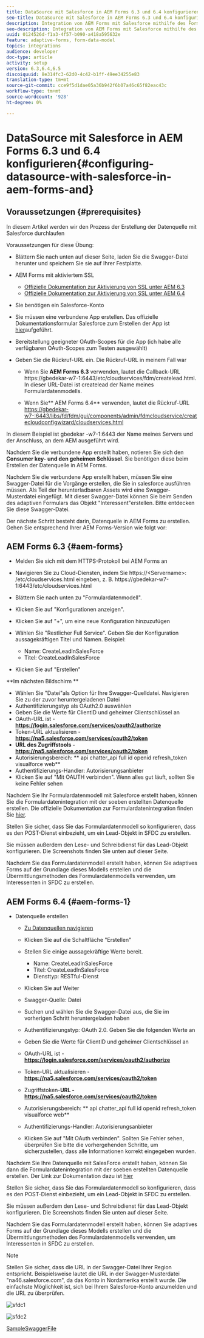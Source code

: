 ```yaml
---
title: DataSource mit Salesforce in AEM Forms 6.3 und 6.4 konfigurieren
seo-title: DataSource mit Salesforce in AEM Forms 6.3 und 6.4 konfigurieren
description: Integration von AEM Forms mit Salesforce mithilfe des Formulardatenmodells
seo-description: Integration von AEM Forms mit Salesforce mithilfe des Formulardatenmodells
uuid: 0124526d-f1a3-4f57-b090-a418a595632e
feature: adaptive-forms, form-data-model
topics: integrations
audience: developer
doc-type: article
activity: setup
version: 6.3,6.4,6.5
discoiquuid: 8e314fc3-62d0-4c42-b1ff-49ee34255e83
translation-type: tm+mt
source-git-commit: cce9f5d1dae05a36b942f6b07a46c65f82eac43c
workflow-type: tm+mt
source-wordcount: '928'
ht-degree: 0%

---
```



# DataSource mit Salesforce in AEM Forms 6.3 und 6.4 konfigurieren{#configuring-datasource-with-salesforce-in-aem-forms-and}

## Voraussetzungen {#prerequisites}

In diesem Artikel werden wir den Prozess der Erstellung der Datenquelle mit Salesforce durchlaufen

Voraussetzungen für diese Übung:

* Blättern Sie nach unten auf dieser Seite, laden Sie die Swagger-Datei herunter und speichern Sie sie auf Ihrer Festplatte.
* AEM Forms mit aktiviertem SSL

   * [Offizielle Dokumentation zur Aktivierung von SSL unter AEM 6.3](https://helpx.adobe.com/experience-manager/6-3/sites/administering/using/ssl-by-default.html)
   * [Offizielle Dokumentation zur Aktivierung von SSL unter AEM 6.4](https://helpx.adobe.com/experience-manager/6-4/sites/administering/using/ssl-by-default.html)

* Sie benötigen ein Salesforce-Konto
* Sie müssen eine verbundene App erstellen. Das offizielle Dokumentationsformular Salesforce zum Erstellen der App ist [hier](https://help.salesforce.com/articleView?id=connected_app_create.htm&amp;type=0)aufgeführt.
* Bereitstellung geeigneter OAuth-Scopes für die App (ich habe alle verfügbaren OAuth-Scopes zum Testen ausgewählt)
* Geben Sie die Rückruf-URL ein. Die Rückruf-URL in meinem Fall war

   * Wenn Sie **AEM Forms 6.3** verwenden, lautet die Callback-URL https://gbedekar-w7-1:6443/etc/cloudservices/fdm/createlead.html. In dieser URL-Datei ist createlead der Name meines Formulardatenmodells.

   * Wenn Sie** AEM Forms 6.4** verwenden, lautet die Rückruf-URL [https://gbedekar-w7-:6443/libs/fd/fdm/gui/components/admin/fdmcloudservice/createcloudconfigwizard/cloudservices.html](https://gbedekar-w7-1:6443/libs/fd/fdm/gui/components/admin/fdmcloudservice/createcloudconfigwizard/cloudservices.html)

In diesem Beispiel ist gbedekar -w7-1:6443 der Name meines Servers und der Anschluss, an dem AEM ausgeführt wird.

Nachdem Sie die verbundene App erstellt haben, notieren Sie sich den **Consumer key- und den geheimen Schlüssel**. Sie benötigen diese beim Erstellen der Datenquelle in AEM Forms.

Nachdem Sie die verbundene App erstellt haben, müssen Sie eine Swagger-Datei für die Vorgänge erstellen, die Sie in salesforce ausführen müssen. Als Teil der herunterladbaren Assets wird eine Swagger-Musterdatei eingefügt. Mit dieser Swagger-Datei können Sie beim Senden des adaptiven Formulars das Objekt &quot;Interessent&quot;erstellen. Bitte entdecken Sie diese Swagger-Datei.

Der nächste Schritt besteht darin, Datenquelle in AEM Forms zu erstellen. Gehen Sie entsprechend Ihrer AEM Forms-Version wie folgt vor:

## AEM Forms 6.3 {#aem-forms}

* Melden Sie sich mit dem HTTPS-Protokoll bei AEM Forms an
* Navigieren Sie zu Cloud-Diensten, indem Sie https://&lt;Servername>: /etc/cloudservices.html eingeben, z. B. https://gbedekar-w7-1:6443/etc/cloudservices.html
* Blättern Sie nach unten zu &quot;Formulardatenmodell&quot;.
* Klicken Sie auf &quot;Konfigurationen anzeigen&quot;.
* Klicken Sie auf &quot;+&quot;, um eine neue Konfiguration hinzuzufügen
* Wählen Sie &quot;Restlicher Full Service&quot;. Geben Sie der Konfiguration aussagekräftigen Titel und Namen. Beispiel:

   * Name: CreateLeadInSalesForce
   * Titel: CreateLeadInSalesForce

* Klicken Sie auf &quot;Erstellen&quot;

**Im nächsten Bildschirm **

* Wählen Sie &quot;Datei&quot;als Option für Ihre Swagger-Quelldatei. Navigieren Sie zu der zuvor heruntergeladenen Datei
* Authentifizierungstyp als OAuth2.0 auswählen
* Geben Sie die Werte für ClientID und geheimer Clientschlüssel an
* OAuth-URL ist - **https://login.salesforce.com/services/oauth2/authorize**
* Token-URL aktualisieren - **https://na5.salesforce.com/services/oauth2/token**
* **URL des Zugriffstools - https://na5.salesforce.com/services/oauth2/token**
* Autorisierungsbereich: ** api chatter_api full id openid refresh_token visualforce web**
* Authentifizierungs-Handler: Autorisierungsanbieter
* Klicken Sie auf &quot;Mit OAUTH verbinden&quot;. Wenn alles gut läuft, sollten Sie keine Fehler sehen

Nachdem Sie Ihr Formulardatenmodell mit Salesforce erstellt haben, können Sie die Formulardatenintegration mit der soeben erstellten Datenquelle erstellen. Die offizielle Dokumentation zur Formulardatenintegration finden Sie [hier](https://helpx.adobe.com/aem-forms/6-3/data-integration.html).

Stellen Sie sicher, dass Sie das Formulardatenmodell so konfigurieren, dass es den POST-Dienst einbezieht, um ein Lead-Objekt in SFDC zu erstellen.

Sie müssen außerdem den Lese- und Schreibdienst für das Lead-Objekt konfigurieren. Die Screenshots finden Sie unten auf dieser Seite.

Nachdem Sie das Formulardatenmodell erstellt haben, können Sie adaptives Forms auf der Grundlage dieses Modells erstellen und die Übermittlungsmethoden des Formulardatenmodells verwenden, um Interessenten in SFDC zu erstellen.

## AEM Forms 6.4 {#aem-forms-1}

* Datenquelle erstellen

   * [Zu Datenquellen navigieren](http://localhost:4502/libs/fd/fdm/gui/components/admin/fdmcloudservice/fdm.html/conf/global)

   * Klicken Sie auf die Schaltfläche &quot;Erstellen&quot;
   * Stellen Sie einige aussagekräftige Werte bereit.

      * Name: CreateLeadInSalesForce
      * Titel: CreateLeadInSalesForce
      * Diensttyp: RESTful-Dienst
   * Klicken Sie auf Weiter
   * Swagger-Quelle: Datei
   * Suchen und wählen Sie die Swagger-Datei aus, die Sie im vorherigen Schritt heruntergeladen haben
   * Authentifizierungstyp: OAuth 2.0. Geben Sie die folgenden Werte an
   * Geben Sie die Werte für ClientID und geheimer Clientschlüssel an
   * OAuth-URL ist - **https://login.salesforce.com/services/oauth2/authorize**
   * Token-URL aktualisieren - **https://na5.salesforce.com/services/oauth2/token**
   * Zugriffstoken-**URL - https://na5.salesforce.com/services/oauth2/token**
   * Autorisierungsbereich: ** api chatter_api full id openid refresh_token visualforce web**
   * Authentifizierungs-Handler: Autorisierungsanbieter
   * Klicken Sie auf &quot;Mit OAuth verbinden&quot;. Sollten Sie Fehler sehen, überprüfen Sie bitte die vorhergehenden Schritte, um sicherzustellen, dass alle Informationen korrekt eingegeben wurden.


Nachdem Sie Ihre Datenquelle mit SalesForce erstellt haben, können Sie dann die Formulardatenintegration mit der soeben erstellten Datenquelle erstellen. Der Link zur Dokumentation dazu ist [hier](https://helpx.adobe.com/experience-manager/6-4/forms/using/create-form-data-models.html)

Stellen Sie sicher, dass Sie das Formulardatenmodell so konfigurieren, dass es den POST-Dienst einbezieht, um ein Lead-Objekt in SFDC zu erstellen.

Sie müssen außerdem den Lese- und Schreibdienst für das Lead-Objekt konfigurieren. Die Screenshots finden Sie unten auf dieser Seite.

Nachdem Sie das Formulardatenmodell erstellt haben, können Sie adaptives Forms auf der Grundlage dieses Modells erstellen und die Übermittlungsmethoden des Formulardatenmodells verwenden, um Interessenten in SFDC zu erstellen.

>[!NOTE]
>
>Stellen Sie sicher, dass die URL in der Swagger-Datei Ihrer Region entspricht. Beispielsweise lautet die URL in der Swagger-Musterdatei &quot;na46.salesforce.com&quot;, da das Konto in Nordamerika erstellt wurde. Die einfachste Möglichkeit ist, sich bei Ihrem Salesforce-Konto anzumelden und die URL zu überprüfen.

![sfdc1](assets/sfdc1.gif)

![sfdc2](assets/sfdc2.png)

[SampleSwaggerFile](assets/swagger-sales-force-lead.json)
